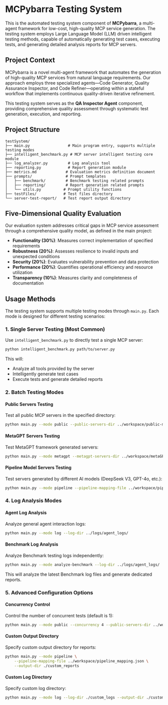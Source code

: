 # MCPybarra Testing System

This is the automated testing system component of **MCPybarra**, a multi-agent framework for low-cost, high-quality MCP service generation. The testing system employs Large Language Model (LLM) driven intelligent testing methods, capable of automatically generating test cases, executing tests, and generating detailed analysis reports for MCP servers.

## Project Context

MCPybarra is a novel multi-agent framework that automates the generation of high-quality MCP services from natural language requirements. Our approach employs three specialized agents—Code Generator, Quality Assurance Inspector, and Code Refiner—operating within a stateful workflow that implements continuous quality-driven iterative refinement.

This testing system serves as the **QA Inspector Agent** component, providing comprehensive quality assessment through systematic test generation, execution, and reporting.

## Project Structure

```
testSystem/
├── main.py                 # Main program entry, supports multiple testing modes
├── intelligent_benchmark.py # MCP server intelligent testing core module
├── log_analyzer.py         # Log analysis tool
├── reporting.py            # Report generation module
├── metrics.md             # Evaluation metrics definition document
├── prompts/               # Prompt templates
│   ├── benchmark/         # Benchmark testing related prompts
│   ├── reporting/         # Report generation related prompts
│   └── utils.py          # Prompt utility functions
├── testFiles/            # Test files directory
└── server-test-report/   # Test report output directory
```

## Five-Dimensional Quality Evaluation

Our evaluation system addresses critical gaps in MCP service assessment through a comprehensive quality model, as defined in the main project:

- **Functionality (30%)**: Measures correct implementation of specified requirements
- **Robustness (20%)**: Assesses resilience to invalid inputs and unexpected conditions
- **Security (20%)**: Evaluates vulnerability prevention and data protection
- **Performance (20%)**: Quantifies operational efficiency and resource utilization
- **Transparency (10%)**: Measures clarity and completeness of documentation

## Usage Methods

The testing system supports multiple testing modes through `main.py`. Each mode is designed for different testing scenarios:

### 1. Single Server Testing (Most Common)

Use `intelligent_benchmark.py` to directly test a single MCP server:

```bash
python intelligent_benchmark.py path/to/server.py
```

This will:

- Analyze all tools provided by the server
- Intelligently generate test cases
- Execute tests and generate detailed reports

### 2. Batch Testing Modes

#### Public Servers Testing

Test all public MCP servers in the specified directory:

```bash
python main.py --mode public --public-servers-dir ../workspace/public-mcp-servers/
```

#### MetaGPT Servers Testing

Test MetaGPT framework generated servers:

```bash
python main.py --mode metagpt --metagpt-servers-dir ../workspace/metaGPT-servers/
```

#### Pipeline Model Servers Testing

Test servers generated by different AI models (DeepSeek V3, GPT-4o, etc.):

```bash
python main.py --mode pipeline --pipeline-mapping-file ../workspace/pipeline_mapping.json
```

### 4. Log Analysis Modes

#### Agent Log Analysis

Analyze general agent interaction logs:

```bash
python main.py --mode log --log-dir ../logs/agent_logs/
```

#### Benchmark Log Analysis

Analyze Benchmark testing logs independently:

```bash
python main.py --mode analyze-benchmark --log-dir ../logs/agent_logs/
```

This will analyze the latest Benchmark log files and generate dedicated reports.

### 5. Advanced Configuration Options

#### Concurrency Control

Control the number of concurrent tests (default is 1):

```bash
python main.py --mode public --concurrency 4 --public-servers-dir ../workspace/public-mcp-servers/
```

#### Custom Output Directory

Specify custom output directory for reports:

```bash
python main.py --mode pipeline \
    --pipeline-mapping-file ../workspace/pipeline_mapping.json \
    --output-dir ./custom_reports
```

#### Custom Log Directory

Specify custom log directory:

```bash
python main.py --mode log --log-dir ./custom_logs --output-dir ./custom_reports
```
